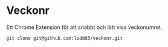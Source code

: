 # Veckonr
Ett Chrome Extension för att snabbt och lätt visa veckonumret.

```
git clone git@github.com:luddd3/veckonr.git
``` 
